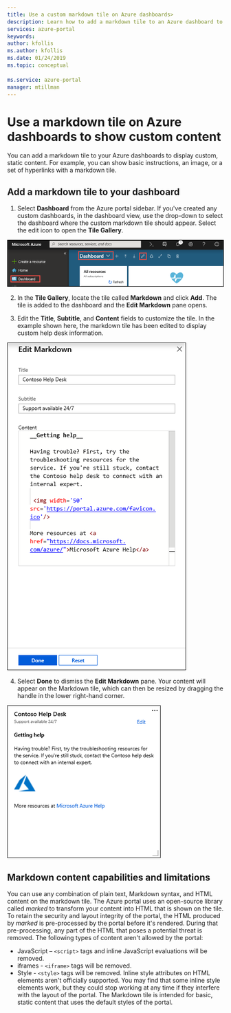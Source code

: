 ```yaml
---
title: Use a custom markdown tile on Azure dashboards>
description: Learn how to add a markdown tile to an Azure dashboard to display static content
services: azure-portal
keywords: 
author: kfollis
ms.author: kfollis
ms.date: 01/24/2019
ms.topic: conceptual

ms.service: azure-portal
manager: mtillman
---
```

# Use a markdown tile on Azure dashboards to show custom content
You can add a markdown tile to your Azure dashboards to display custom, static content. For example, you can show basic instructions, an image, or a set of hyperlinks with a markdown tile.

## Add a markdown tile to your dashboard
1. Select **Dashboard** from the Azure portal sidebar. If you've created any custom dashboards, in the dashboard view, use the drop-down to select the dashboard where the custom markdown tile should appear. Select the edit icon to open the **Tile Gallery**.

![Screenshot showing dashboard edit view](./media/azure-portal-markdown-tile/azure-portal-dashboard-edit.png)

2. In the **Tile Gallery**, locate the tile called **Markdown** and click **Add**. The tile is added to the dashboard and the **Edit Markdown** pane opens.

3. Edit the **Title**, **Subtitle**, and **Content** fields to customize the tile. In the example shown here, the markdown tile has been edited to display custom help desk information.

![Screenshot showing markdown tile edit view](./media/azure-portal-markdown-tile/azure-portal-edit-markdown-tile.png)

4. Select **Done** to dismiss the **Edit Markdown** pane. Your content will appear on the Markdown tile, which can then be resized by dragging the handle in the lower right-hand corner.

![Screenshot showing custom markdown tile](./media/azure-portal-markdown-tile/azure-portal-custom-markdown-tile.png)

## Markdown content capabilities and limitations

You can use any combination of plain text, Markdown syntax, and HTML content on the markdown tile. The Azure portal uses an open-source library called _marked_ to transform your content into HTML that is shown on the tile. To retain the security and layout integrity of the portal, the HTML produced by _marked_ is pre-processed by the portal before it's rendered. During that pre-processing, any part of the HTML that poses a potential threat is removed. The following types of content aren't allowed by the portal:

* JavaScript – `<script>` tags and inline JavaScript evaluations will be removed.
* iframes - `<iframe>` tags will be removed.
* Style - `<style>` tags will be removed. Inline style attributes on HTML elements aren't officially supported. You may find that some inline style elements work, but they could stop working at any time if they interfere with the layout of the portal. The Markdown tile is intended for basic, static content that uses the default styles of the portal.

